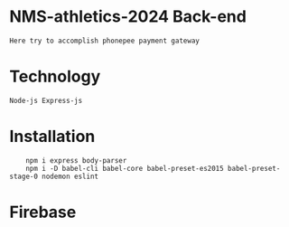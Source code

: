 # NMS-athletics-2024 Back-end
    Here try to accomplish phonepee payment gateway 

# Technology
    Node-js Express-js

# Installation 
        npm i express body-parser
        npm i -D babel-cli babel-core babel-preset-es2015 babel-preset-stage-0 nodemon eslint

# Firebase 
    